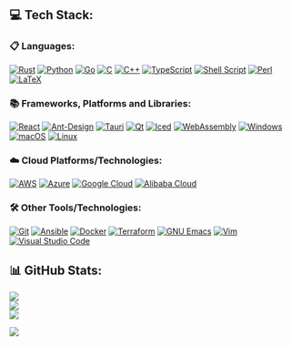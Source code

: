 ## 💻 Tech Stack:
### 📋 Languages:
[![Rust](https://img.shields.io/badge/rust-F7F7F7.svg?style=for-the-badge&logo=rust&logoColor=F74B00)](https://www.rust-lang.org/)
[![Python](https://img.shields.io/badge/python-F7F7F7?style=for-the-badge&logo=python&logoColor=ffdd54)](https://www.python.org/)
[![Go](https://img.shields.io/badge/go-F7F7F7.svg?style=for-the-badge&logo=go&logoColor=00ADD8)](https://go.dev/)
[![C](https://img.shields.io/badge/c-F7F7F7.svg?style=for-the-badge&logo=c&logoColor=00599C)](https://www.iso.org/standard/74528.html)
[![C++](https://img.shields.io/badge/c++-F7F7F7.svg?style=for-the-badge&logo=c%2B%2B&logoColor=00599C)](https://isocpp.org/)
[![TypeScript](https://img.shields.io/badge/typescript-F7F7F7.svg?style=for-the-badge&logo=typescript&logoColor=3178C6)](https://www.typescriptlang.org/)
[![Shell Script](https://img.shields.io/badge/shell_script-F7F7F7.svg?style=for-the-badge&logo=gnu-bash&logoColor=black)](https://www.gnu.org/software/bash/)
[![Perl](https://img.shields.io/badge/perl-F7F7F7.svg?style=for-the-badge&logo=perl&logoColor=39457E)](https://www.perl.org/)
[![LaTeX](https://img.shields.io/badge/latex-F7F7F7.svg?style=for-the-badge&logo=latex&logoColor=008080)](https://www.latex-project.org/)

### 📚 Frameworks, Platforms and Libraries:
[![React](https://img.shields.io/badge/react-F7F7F7.svg?style=for-the-badge&logo=react&logoColor=%2361DAFB)](https://react.dev/)
[![Ant-Design](https://img.shields.io/badge/-AntDesign-F7F7F7?style=for-the-badge&logo=ant-design&logoColor=0170FE)](https://ant.design/)
[![Tauri](https://img.shields.io/badge/tauri-F7F7F7.svg?style=for-the-badge&logo=tauri&logoColor=24C8DB)](https://tauri.app/)
[![Qt](https://img.shields.io/badge/Qt-F7F7F7.svg?style=for-the-badge&logo=Qt&logoColor=217346)](https://www.qt.io/)
[![Iced](https://img.shields.io/badge/iced-F7F7F7.svg?style=for-the-badge&logo=iced&logoColor=1B4DFF)](https://iced.rs/)
[![WebAssembly](https://img.shields.io/badge/webassembly-F7F7F7.svg?style=for-the-badge&logo=webassembly&logoColor=654FF0)](https://webassembly.org/)
[![Windows](https://img.shields.io/badge/windows-F7F7F7.svg?style=for-the-badge&logo=windows&logoColor=00ADEF)](https://www.microsoft.com/windows/)
[![macOS](https://img.shields.io/badge/macOS-F7F7F7.svg?style=for-the-badge&logo=apple&logoColor=black)](https://www.apple.com/macos/)
[![Linux](https://img.shields.io/badge/linux-F7F7F7.svg?style=for-the-badge&logo=linux&logoColor=black)](https://kernel.org/)

### ☁️ Cloud Platforms/Technologies:
[![AWS](https://img.shields.io/badge/AWS-F7F7F7.svg?style=for-the-badge&logo=amazon-aws&logoColor=FF9900)](https://aws.amazon.com/)
[![Azure](https://img.shields.io/badge/azure-F7F7F7.svg?style=for-the-badge&logo=microsoftazure&logoColor=0072C6)](https://azure.microsoft.com/)
[![Google Cloud](https://img.shields.io/badge/GoogleCloud-F7F7F7.svg?style=for-the-badge&logo=google-cloud&logoColor=4285F4)](https://cloud.google.com/)
[![Alibaba Cloud](https://img.shields.io/badge/AlibabaCloud-F7F7F7.svg?style=for-the-badge&logo=alibabacloud&logoColor=FF6701)](https://www.alibabacloud.com/)

### 🛠️ Other Tools/Technologies:
[![Git](https://img.shields.io/badge/git-F7F7F7.svg?style=for-the-badge&logo=git&logoColor=F05033)](https://git-scm.com/)
[![Ansible](https://img.shields.io/badge/ansible-F7F7F7.svg?style=for-the-badge&logo=ansible&logoColor=black)](https://www.ansible.com/)
[![Docker](https://img.shields.io/badge/docker-F7F7F7.svg?style=for-the-badge&logo=docker&logoColor=0DB7ED)](https://www.docker.com/)
[![Terraform](https://img.shields.io/badge/terraform-F7F7F7.svg?style=for-the-badge&logo=terraform&logoColor=5835CC)](https://www.terraform.io/)
[![GNU Emacs](https://img.shields.io/badge/GNU%20Emacs-F7F7F7.svg?&style=for-the-badge&logo=gnu-emacs&logoColor=7F5AB6)](https://www.gnu.org/s/emacs/)
[![Vim](https://img.shields.io/badge/VIM-F7F7F7.svg?style=for-the-badge&logo=vim&logoColor=11AB00)](https://www.vim.org/)
[![Visual Studio Code](https://img.shields.io/badge/Visual%20Studio%20Code-F7F7F7.svg?style=for-the-badge&logo=visual-studio-code&logoColor=0078D7)](https://code.visualstudio.com/)


## 📊 GitHub Stats:
![](https://github-readme-stats.vercel.app/api?username=nikhil-prabhu&theme=swift&hide_border=true&include_all_commits=false&count_private=false)<br/>
![](https://github-readme-streak-stats.herokuapp.com/?user=nikhil-prabhu&theme=swift&hide_border=true)<br/>
![](https://github-readme-stats.vercel.app/api/top-langs/?username=nikhil-prabhu&theme=swift&hide_border=true&include_all_commits=false&count_private=false&layout=compact)

[![](https://visitcount.itsvg.in/api?id=nikhil-prabhu&icon=5&color=12)](https://visitcount.itsvg.in)

<!-- Proudly created with GPRM ( https://gprm.itsvg.in ) -->
